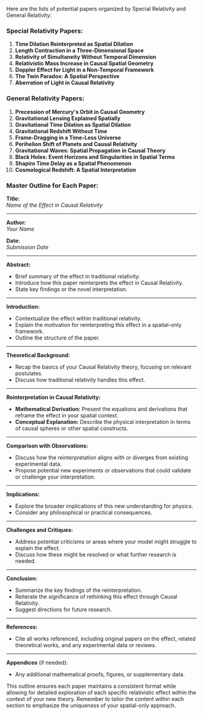 Here are the lists of potential papers organized by Special Relativity and General Relativity:

### **Special Relativity Papers:**

1. **Time Dilation Reinterpreted as Spatial Dilation**
2. **Length Contraction in a Three-Dimensional Space**
3. **Relativity of Simultaneity Without Temporal Dimension**
4. **Relativistic Mass Increase in Causal Spatial Geometry**
5. **Doppler Effect for Light in a Non-Temporal Framework**
6. **The Twin Paradox: A Spatial Perspective**
7. **Aberration of Light in Causal Relativity**

### **General Relativity Papers:**

1. **Precession of Mercury's Orbit in Causal Geometry**
2. **Gravitational Lensing Explained Spatially**
3. **Gravitational Time Dilation as Spatial Dilation**
4. **Gravitational Redshift Without Time**
5. **Frame-Dragging in a Time-Less Universe**
6. **Perihelion Shift of Planets and Causal Relativity**
7. **Gravitational Waves: Spatial Propagation in Causal Theory**
8. **Black Holes: Event Horizons and Singularities in Spatial Terms**
9. **Shapiro Time Delay as a Spatial Phenomenon**
10. **Cosmological Redshift: A Spatial Interpretation**

### **Master Outline for Each Paper:**

**Title:**  
*Name of the Effect in Causal Relativity*

---

**Author:**  
*Your Name*

**Date:**  
*Submission Date*

---

**Abstract:**  
- Brief summary of the effect in traditional relativity.
- Introduce how this paper reinterprets the effect in Causal Relativity.
- State key findings or the novel interpretation.

---

**Introduction:**  
- Contextualize the effect within traditional relativity.
- Explain the motivation for reinterpreting this effect in a spatial-only framework.
- Outline the structure of the paper.

---

**Theoretical Background:**  
- Recap the basics of your Causal Relativity theory, focusing on relevant postulates.
- Discuss how traditional relativity handles this effect.

---

**Reinterpretation in Causal Relativity:**  
- **Mathematical Derivation:** Present the equations and derivations that reframe the effect in your spatial context.
- **Conceptual Explanation:** Describe the physical interpretation in terms of causal spheres or other spatial constructs.

---

**Comparison with Observations:**  
- Discuss how the reinterpretation aligns with or diverges from existing experimental data.
- Propose potential new experiments or observations that could validate or challenge your interpretation.

---

**Implications:**  
- Explore the broader implications of this new understanding for physics.
- Consider any philosophical or practical consequences.

---

**Challenges and Critiques:**  
- Address potential criticisms or areas where your model might struggle to explain the effect.
- Discuss how these might be resolved or what further research is needed.

---

**Conclusion:**  
- Summarize the key findings of the reinterpretation.
- Reiterate the significance of rethinking this effect through Causal Relativity.
- Suggest directions for future research.

---

**References:**  
- Cite all works referenced, including original papers on the effect, related theoretical works, and any experimental data or reviews.

---

**Appendices** (if needed):
- Any additional mathematical proofs, figures, or supplementary data.

This outline ensures each paper maintains a consistent format while allowing for detailed exploration of each specific relativistic effect within the context of your new theory. Remember to tailor the content within each section to emphasize the uniqueness of your spatial-only approach.
